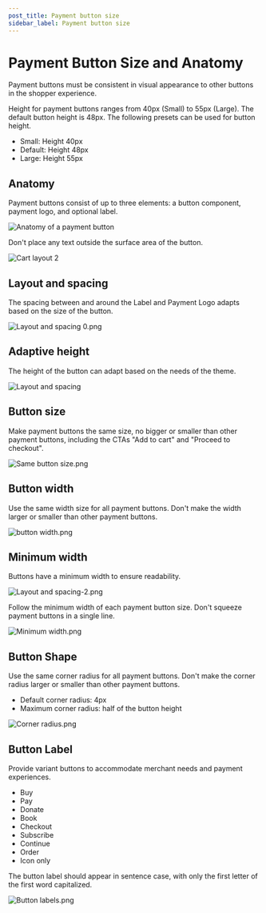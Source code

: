 ```yaml
---
post_title: Payment button size
sidebar_label: Payment button size
---
```


# Payment Button Size and Anatomy

Payment buttons must be consistent in visual appearance to other buttons in the shopper experience.

Height for payment buttons ranges from 40px (Small) to 55px (Large). The default button height is 48px. The following presets can be used for button height.

- Small: Height 40px
- Default: Height 48px
- Large: Height 55px

## Anatomy

Payment buttons consist of up to three elements: a button component, payment logo, and optional label.

![Anatomy of a payment button](/img/doc_images/Anatomy-updated.png)

Don't place any text outside the surface area of the button.

![Cart layout 2](/img/doc_images/Cart-layout-2.png)

## Layout and spacing

The spacing between and around the Label and Payment Logo adapts based on the size of the button.

![Layout and spacing 0.png](/img/doc_images/Layout-and-spacing-Updated.png)

## Adaptive height

The height of the button can adapt based on the needs of the theme.

![Layout and spacing](/img/doc_images/Layout-and-spacing-1-updated.png)

## Button size

Make payment buttons the same size, no bigger or smaller than other payment buttons, including the CTAs "Add to cart" and "Proceed to checkout".

![Same button size.png](/img/doc_images/Same-button-size.png)

## Button width

Use the same width size for all payment buttons. Don't make the width larger or smaller than other payment buttons.

![button width.png](/img/doc_images/Button-width.png)

## Minimum width

Buttons have a minimum width to ensure readability.

![Layout and spacing-2.png](/img/doc_images/Layout-and-spacing-2-Updated.png)

Follow the minimum width of each payment button size. Don't squeeze payment buttons in a single line.

![Minimum width.png](/img/doc_images/Minimum-width.png)

## Button Shape

Use the same corner radius for all payment buttons. Don't make the corner radius larger or smaller than other payment buttons.

- Default corner radius: 4px
- Maximum corner radius: half of the button height

![Corner radius.png](/img/doc_images/Corner-radius.png)

## Button Label

Provide variant buttons to accommodate merchant needs and payment experiences. 

- Buy
- Pay
- Donate
- Book
- Checkout
- Subscribe
- Continue
- Order
- Icon only

The button label should appear in sentence case, with only the first letter of the first word capitalized.

![Button labels.png](/img/doc_images/Button-Labels.png)
